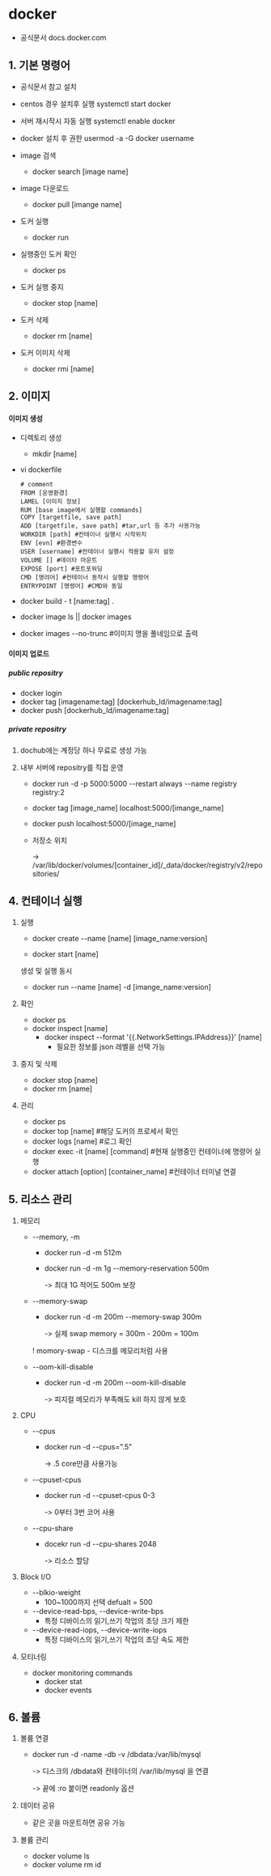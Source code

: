 # docker

- 공식문서 docs.docker.com



## 1. 기본 명령어 

- 공식문서 참고 설치
- centos 경우 설치후 실행
  systemctl start docker
- 서버 재시작시 자동 실행
  systemctl enable docker

- docker 설치 후 권한
  usermod -a -G docker username

- image 검색
   	- docker search [image name]

-  image 다운로드
   	- docker pull [imange name]

- 도커 실행
  	- docker run

- 실행중인 도커 확인
  	- docker ps

- 도커 실행 중지
  	- docker stop [name]

- 도커 삭제
  	- docker rm [name]

- 도커 이미지 삭제 

	- docker rmi [name]



## 2. 이미지 

#### 이미지 생성

- 디렉토리 생성

  - mkdir [name]

- vi dockerfile

  ```
  # comment
  FROM [운영환경]
  LAMEL [이미지 정보]
  RUM [base image에서 실행할 commands]
  COPY [targetfile, save path]
  ADD [targetfile, save path] #tar,url 등 추가 사용가능
  WORKDIR [path] #컨테이너 실행시 시작위치
  ENV [evn] #환경변수
  USER [username] #컨테이너 실행시 적용할 유저 설정
  VOLUME [] #데이타 마운트
  EXPOSE [port] #포트포워딩
  CMD [명려어] #컨테이너 동작시 실행할 명령어
  ENTRYPOINT [명령어] #CMD와 동일
  ```

- docker build - t [name:tag] .

- docker image ls || docker images

- docker images --no-trunc #이미지 명을 풀네임으로 출력



#### 이미지 업로드

##### public repositry

- docker login
- docker tag [imagename:tag] [dockerhub_Id/imagename:tag]
- docker push [dockerhub_Id/imagename:tag]



##### private repositry

1. dochub에는 계정당 하나 무료로 생성 가능

2. 내부 서버에 repositry를 직접 운영

   - docker run -d -p 5000:5000 --restart always --name registry registry:2

   - docker tag [image_name] localhost:5000/[imange_name]

   - docker push localhost:5000/[image_name]

   - 저장소 위치

     -> /var/lib/docker/volumes/[container_id]/_data/docker/registry/v2/repositories/

   

## 4. 컨테이너 실행

1. 실행

   - docker create --name [name] [image_name:version]

   - docker start [name]

   생성 및 실행 동시

   - docker run --name [name] -d [imange_name:version]

2. 확인
   - docker ps
   - docker inspect [name]
     - docker inspect --format '{{.NetworkSettings.IPAddress}}' [name]
       - 필요한 정보를 json 레벨을 선택 가능
3. 중지 및 삭제
   - docker stop [name]
   - docker rm [name]

4. 관리
   - docker ps
   - docker top [name] #해당 도커의  프로세서 확인
   - docker logs [name] #로그 확인
   - docker exec -it [name] [command] #현재 실행중인 컨테이너에 명령어 실행
   - docker attach [option] [container_name] #컨테이너 터미널 연결



## 5. 리소스 관리

1. 메모리

   - --memory, -m

     - docker run -d -m 512m

     - docker run -d -m 1g --memory-reservation 500m

       -> 최대 1G 적어도 500m 보장

   - --memory-swap

     - docker run -d -m 200m --memory-swap 300m

       -> 실제 swap memory = 300m - 200m = 100m

     ! momory-swap - 디스크를 메모리처럼 사용

   - --oom-kill-disable

     - docker run -d -m 200m --oom-kill-disable

       -> 피지컬 메모리가 부족해도 kill 하지 않게 보호

2. CPU

   - --cpus

     - docker run -d --cpus=".5"

       -> .5 core만큼 사용가능

   - --cpuset-cpus

     - docker run -d --cpuset-cpus 0-3

       -> 0부터 3번 코어 사용

   - --cpu-share

     - docekr run -d --cpu-shares 2048

       -> 리소스 할당

3. Block I/O

   - --blkio-weight
     - 100~1000까지 선택 defualt = 500
   - --device-read-bps, --device-write-bps
     - 특정 디바이스의 읽기,쓰기 작업의 초당 크기 제한
   - --device-read-iops, --device-write-iops
     - 특정 디바이스의 읽기,쓰기 작업의 초당 속도 제한

4. 모티너링
   - docker monitoring commands
     - docker stat
     - docker events

## 6. 볼륨

1. 볼륨 연결

   - docker run -d -name -db -v /dbdata:/var/lib/mysql

     -> 디스크의 /dbdata와 컨테이너의 /var/lib/mysql 을 연결

     -> 끝에 :ro 붙이면 readonly 옵션

2. 데이터 공유

   - 같은 곳을 마운트하면 공유 가능

3. 볼륨 관리
   - docker volume ls
   - docker volume rm id















